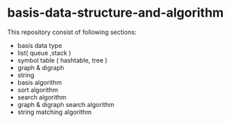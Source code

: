 # basis-data-structure-and-algorithm

This repository consist of following sections:

 * basis data type
  * list( queue ,stack )
  * symbol table ( hashtable, tree )
  * graph & digraph 
  * string
 * basis algorithm
  * sort algorithm
  * search algorithm
  * graph & digraph search algorithm
  * string matching algorithm
